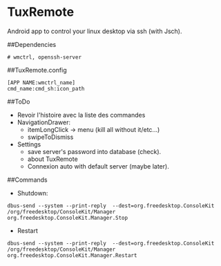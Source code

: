 TuxRemote
=========

Android app to control your linux desktop via ssh (with Jsch).

##Dependencies
```
# wmctrl, openssh-server
```

##TuxRemote.config

```config
[APP NAME:wmctrl_name]
cmd_name:cmd_sh:icon_path
```

##ToDo
 - Revoir l'histoire avec la liste des commandes
 - NavigationDrawer:
    - itemLongClick -> menu (kill all without it/etc...)
    - swipeToDismiss
 - Settings
    - save server's password into database (check).
    - about TuxRemote
    - Connexion auto with default server (maybe later).
 

##Commands
 - Shutdown:
```
dbus-send --system --print-reply  --dest=org.freedesktop.ConsoleKit /org/freedesktop/ConsoleKit/Manager  org.freedesktop.ConsoleKit.Manager.Stop
```
 - Restart
```
dbus-send --system --print-reply  --dest=org.freedesktop.ConsoleKit /org/freedesktop/ConsoleKit/Manager org.freedesktop.ConsoleKit.Manager.Restart
```
